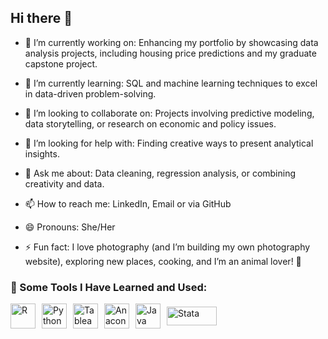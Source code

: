 ## Hi there 👋

- 🔭 I’m currently working on: Enhancing my portfolio by showcasing data analysis projects, 
including housing price predictions and my graduate capstone project.

- 🌱 I’m currently learning: SQL and machine learning techniques to excel in data-driven problem-solving.
  
- 👯 I’m looking to collaborate on: Projects involving predictive modeling, data storytelling, or research on economic and policy issues.

- 🤔 I’m looking for help with: Finding creative ways to present analytical insights.
  
- 💬 Ask me about: Data cleaning, regression analysis, or combining creativity and data.
  
- 📫 How to reach me: LinkedIn, Email or via GitHub

- 😄 Pronouns: She/Her

- ⚡ Fun fact: I love photography (and I’m building my own photography website), exploring new places, cooking, and I’m an animal lover! 🐾


### 🚀 Some Tools I Have Learned and Used:

<div style="display: flex; align-items: center; gap: 10px;">
  <img src="https://cdn.jsdelivr.net/gh/devicons/devicon/icons/r/r-original.svg" alt="R" width="40" height="40"/> 
  <img src="https://cdn.jsdelivr.net/gh/devicons/devicon/icons/python/python-original.svg" alt="Python" width="40" height="40"/> 
  <img src="https://img.icons8.com/color/344/tableau-software.png" alt="Tableau Public" width="40" height="40"/> 
  <img src="https://img.icons8.com/fluency/344/anaconda.png" alt="Anaconda" width="40" height="40"/>
  <img src="https://cdn.jsdelivr.net/gh/devicons/devicon/icons/java/java-original.svg" alt="Java" width="40" height="40"/>
  <img src="https://upload.wikimedia.org/wikipedia/commons/6/6a/Stata-Logo.png" alt="Stata" width="80" height="30"/>
</div>


